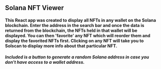 ## Solana NFT Viewer

#### This React app was created to display all NFTs in any wallet on the Solana blockchain. Enter the address in the search bar and once the data is returned from the blockchain, the NFTs held in that wallet will be displayed. You can then 'favorite' any NFT which will reorder them and display the favorited NFTs first. Clicking on any NFT will take you to Solscan to display more info about that particular NFT.
##### Included is a button to generate a random Solana address in case you don't have access to a wallet address.
